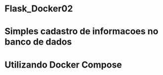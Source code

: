 # Flask_Docker02

# Simples cadastro de informacoes no banco de dados

# Utilizando Docker Compose 
